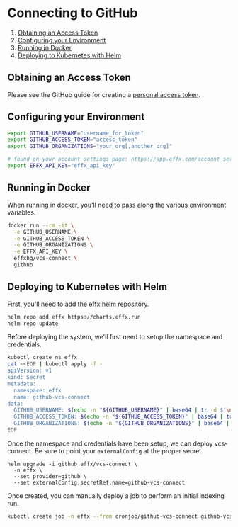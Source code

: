 # Connecting to GitHub

1. [Obtaining an Access Token](#Obtaining-an-Access-Token)
1. [Configuring your Environment](#Configuring-your-Environment)
1. [Running in Docker](#Running-in-Docker)
1. [Deploying to Kubernetes with Helm](#Deploying-to-Kubernetes-with-Helm)

## Obtaining an Access Token

Please see the GitHub guide for creating a [personal access token][].

[personal access token]: https://docs.github.com/en/free-pro-team@latest/github/authenticating-to-github/creating-a-personal-access-token

## Configuring your Environment

```bash
export GITHUB_USERNAME="username_for_token"
export GITHUB_ACCESS_TOKEN="access_token"
export GITHUB_ORGANIZATIONS="your_org[,another_org]"

# found on your account settings page: https://app.effx.com/account_settings
export EFFX_API_KEY="effx_api_key"
```

## Running in Docker

When running in docker, you'll need to pass along the various environment variables.

```bash
docker run --rm -it \
  -e GITHUB_USERNAME \
  -e GITHUB_ACCESS_TOKEN \
  -e GITHUB_ORGANIZATIONS \
  -e EFFX_API_KEY \
  effxhq/vcs-connect \
  github
```

## Deploying to Kubernetes with Helm

First, you'll need to add the effx helm repository.

```bash
helm repo add effx https://charts.effx.run
helm repo update
```

Before deploying the system, we'll first need to setup the namespace and credentials.

```bash
kubectl create ns effx
cat <<EOF | kubectl apply -f -
apiVersion: v1
kind: Secret
metadata:
  namespace: effx
  name: github-vcs-connect
data:
  GITHUB_USERNAME: $(echo -n "${GITHUB_USERNAME}" | base64 | tr -d $'\n')
  GITHUB_ACCESS_TOKEN: $(echo -n "${GITHUB_ACCESS_TOKEN}" | base64 | tr -d $'\n')
  GITHUB_ORGANIZATIONS: $(echo -n "${GITHUB_ORGANIZATIONS}" | base64 | tr -d $'\n')
EOF
```

Once the namespace and credentials have been setup, we can deploy vcs-connect.
Be sure to point your `externalConfig` at the proper secret.

```
helm upgrade -i github effx/vcs-connect \
  -n effx \
  --set provider=github \
  --set externalConfig.secretRef.name=github-vcs-connect
```

Once created, you can manually deploy a job to perform an initial indexing run.

```bash
kubectl create job -n effx --from cronjob/github-vcs-connect github-vcs-connect-$(date %s)
```
